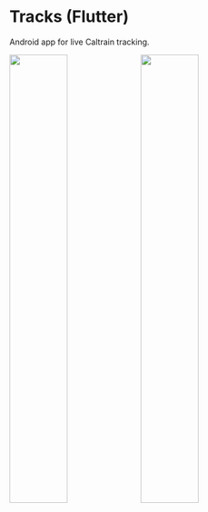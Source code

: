 # Tracks (Flutter)

Android app for live Caltrain tracking.

<p>
    <img src="https://static.ayukmr.com/repos/tracks-flutter/1.png" width="45%">
    <img src="https://static.ayukmr.com/repos/tracks-flutter/2.png" width="45%">
</p>
